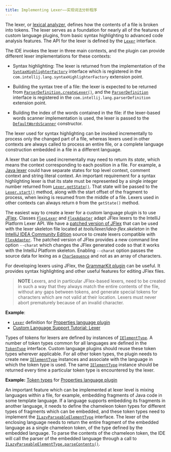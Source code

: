 ```yaml
---
title: Implementing Lexer——实现词法分析程序
---
```


The lexer, or
[lexical analyzer](https://en.wikipedia.org/wiki/Lexical_analysis),
defines how the contents of a file is broken into tokens.
The lexer serves as a foundation for nearly all of the features of custom language plugins, from basic syntax highlighting to advanced code analysis features.
The API for the lexer is defined by the
[`Lexer`](upsource:///platform/core-api/src/com/intellij/lexer/Lexer.java) interface.

The IDE invokes the lexer in three main contexts, and the plugin can provide different lexer implementations for these contexts:

*  Syntax highlighting: The lexer is returned from the implementation of the
   [`SyntaxHighlighterFactory`](upsource:///platform/editor-ui-api/src/com/intellij/openapi/fileTypes/SyntaxHighlighterFactory.java)
   interface which is registered in the `com.intellij.lang.syntaxHighlighterFactory` extension point.

*  Building the syntax tree of a file: the lexer is expected to be returned from
   [`ParserDefinition.createLexer()`](upsource:///platform/core-api/src/com/intellij/lang/ParserDefinition.java),
   and the
   [`ParserDefinition`](upsource:///platform/core-api/src/com/intellij/lang/ParserDefinition.java)
   interface is registered in the `com.intellij.lang.parserDefinition` extension point.

*  Building the index of the words contained in the file:
   if the lexer-based words scanner implementation is used, the lexer is passed to the
   [`DefaultWordsScanner`](upsource:///platform/indexing-api/src/com/intellij/lang/cacheBuilder/DefaultWordsScanner.java)
   constructor.

The lexer used for syntax highlighting can be invoked incrementally to process only the changed part of a file, whereas lexers used in other contexts are always called to process an entire file, or a complete language construction embedded in a file in a different language.

A lexer that can be used incrementally may need to return its *state*, which means the context corresponding to each position in a file.
For example, a
[Java lexer](upsource:///java/java-psi-impl/src/com/intellij/lang/java/lexer/JavaLexer.java)
could have separate states for top level context, comment context and string literal context.
An important requirement for a syntax highlighting lexer is that its state must be represented by a single integer number returned from
[`Lexer.getState()`](upsource:///platform/core-api/src/com/intellij/lexer/Lexer.java).
That state will be passed to the
[`Lexer.start()`](upsource:///platform/core-api/src/com/intellij/lexer/Lexer.java)
method, along with the start offset of the fragment to process, when lexing is resumed from the middle of a file.
Lexers used in other contexts can always return `0` from the `getState()` method.

The easiest way to create a lexer for a custom language plugin is to use [JFlex](https://jflex.de).
Classes
[`FlexLexer`](upsource:///platform/core-api/src/com/intellij/lexer/FlexLexer.java)
and
[`FlexAdapter`](upsource:///platform/core-api/src/com/intellij/lexer/FlexAdapter.java)
adapt JFlex lexers to the IntelliJ Platform Lexer API.
We have a
[patched version of JFlex](https://github.com/JetBrains/intellij-deps-jflex)
that can be used with the lexer skeleton file located at *tools/lexer/idea-flex.skeleton* in the
[IntelliJ IDEA Community Edition](https://github.com/JetBrains/intellij-community)
source to create lexers compatible with
[`FlexAdapter`](upsource:///platform/core-api/src/com/intellij/lexer/FlexAdapter.java).
The patched version of JFlex provides a new command line option `--charat` which changes the JFlex generated code so that it works with the IntelliJ Platform skeleton.
Enabling `--charat` option passes the source data for lexing as a
[`CharSequence`](https://docs.oracle.com/javase/8/docs/api/java/lang/CharSequence.html)
and not as an array of characters.


For developing lexers using JFlex, the [GrammarKit plugin](https://plugins.jetbrains.com/plugin/6606-grammar-kit) can be useful.
It provides syntax highlighting and other useful features for editing JFlex files.

> **NOTE** Lexers, and in particular JFlex-based lexers, need to be created in such a way that they always match the entire contents of the file, without any gaps between tokens, and generate special tokens for characters which are not valid at their location.
Lexers must never abort prematurely because of an invalid character.

**Example**:
- [`Lexer`](upsource:///plugins/properties/src/com/intellij/lang/properties/parsing/Properties.flex)
definition for
[Properties language plugin](upsource:///plugins/properties)
- [Custom Language Support Tutorial: Lexer](/tutorials/custom_language_support/lexer_and_parser_definition.md)

Types of tokens for lexers are defined by instances of
[`IElementType`](upsource:///platform/core-api/src/com/intellij/psi/tree/IElementType.java).
A number of token types common for all languages are defined in the
[`TokenType`](upsource:///platform/core-api/src/com/intellij/psi/TokenType.java)
interface.
Custom language plugins should reuse these token types wherever applicable.
For all other token types, the plugin needs to create new
[`IElementType`](upsource:///platform/core-api/src/com/intellij/psi/tree/IElementType.java)
instances and associate with the language in which the token type is used.
The same
[`IElementType`](upsource:///platform/core-api/src/com/intellij/psi/tree/IElementType.java)
instance should be returned every time a particular token type is encountered by the lexer.

**Example:**
[Token types](upsource:///plugins/properties/properties-psi-api/src/com/intellij/lang/properties/parsing/PropertiesTokenTypes.java)
for
[Properties language plugin](upsource:///plugins/properties)


An important feature which can be implemented at lexer level is mixing languages within a file, for example, embedding fragments of Java code in some template language.
If a language supports embedding its fragments in another language, it needs to define the chameleon token types for different types of fragments which can be embedded, and these token types need to implement the
[`ILazyParseableElementType`](upsource:///platform/core-api/src/com/intellij/psi/tree/ILazyParseableElementType.java)
interface.
The lexer of the enclosing language needs to return the entire fragment of the embedded language as a single chameleon token, of the type defined by the embedded language.
To parse the contents of the chameleon token, the IDE will call the parser of the embedded language through a call to
[`ILazyParseableElementType.parseContents()`](upsource:///platform/core-api/src/com/intellij/psi/tree/ILazyParseableElementType.java).
